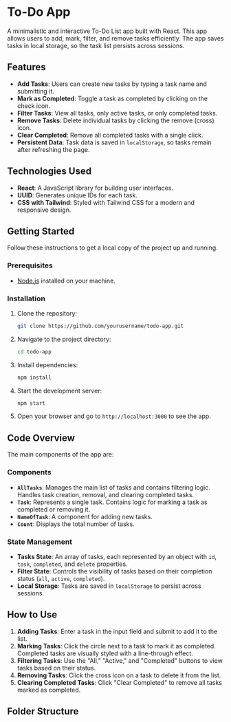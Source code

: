 # To-Do App

A minimalistic and interactive To-Do List app built with React. This app allows users to add, mark, filter, and remove tasks efficiently. The app saves tasks in local storage, so the task list persists across sessions.

## Features

- **Add Tasks**: Users can create new tasks by typing a task name and submitting it.
- **Mark as Completed**: Toggle a task as completed by clicking on the check icon.
- **Filter Tasks**: View all tasks, only active tasks, or only completed tasks.
- **Remove Tasks**: Delete individual tasks by clicking the remove (cross) icon.
- **Clear Completed**: Remove all completed tasks with a single click.
- **Persistent Data**: Task data is saved in `localStorage`, so tasks remain after refreshing the page.

## Technologies Used

- **React**: A JavaScript library for building user interfaces.
- **UUID**: Generates unique IDs for each task.
- **CSS with Tailwind**: Styled with Tailwind CSS for a modern and responsive design.

## Getting Started

Follow these instructions to get a local copy of the project up and running.

### Prerequisites

- [Node.js](https://nodejs.org/) installed on your machine.

### Installation

1. Clone the repository:

    ```bash
    git clone https://github.com/yourusername/todo-app.git
    ```

2. Navigate to the project directory:

    ```bash
    cd todo-app
    ```

3. Install dependencies:

    ```bash
    npm install
    ```

4. Start the development server:

    ```bash
    npm start
    ```

5. Open your browser and go to `http://localhost:3000` to see the app.

## Code Overview

The main components of the app are:

### Components

- **`AllTasks`**: Manages the main list of tasks and contains filtering logic. Handles task creation, removal, and clearing completed tasks.
- **`Task`**: Represents a single task. Contains logic for marking a task as completed or removing it.
- **`NameOfTask`**: A component for adding new tasks.
- **`Count`**: Displays the total number of tasks.

### State Management

- **Tasks State**: An array of tasks, each represented by an object with `id`, `task`, `completed`, and `delete` properties.
- **Filter State**: Controls the visibility of tasks based on their completion status (`all`, `active`, `completed`).
- **Local Storage**: Tasks are saved in `localStorage` to persist across sessions.

## How to Use

1. **Adding Tasks**: Enter a task in the input field and submit to add it to the list.
2. **Marking Tasks**: Click the circle next to a task to mark it as completed. Completed tasks are visually styled with a line-through effect.
3. **Filtering Tasks**: Use the "All," "Active," and "Completed" buttons to view tasks based on their status.
4. **Removing Tasks**: Click the cross icon on a task to delete it from the list.
5. **Clearing Completed Tasks**: Click "Clear Completed" to remove all tasks marked as completed.

## Folder Structure

